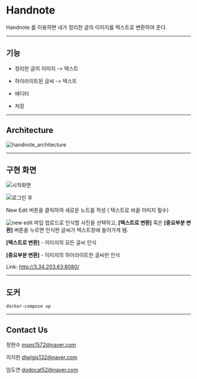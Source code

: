 # Handnote

Handnote 를 이용하면 내가 정리한 글의 이미지를 텍스트로 변환하여 준다.

---------------------------------

## 기능

- 정리한 글의 이미지 -> 텍스트

- 하이라이트된 글씨 -> 텍스트

- 에디터

- 저장

-----------------------------------

## Architecture

![handnote_architecture](https://user-images.githubusercontent.com/42924998/91634987-aa50b580-ea2f-11ea-86f0-9bbc8688d503.png)

-----------------------------------

## 구현 화면

![시작화면](https://user-images.githubusercontent.com/42924998/91634920-44642e00-ea2f-11ea-8c51-40cdce790b28.png)




![로그인 후](https://user-images.githubusercontent.com/42924998/91634955-7d9c9e00-ea2f-11ea-9c49-f127f43786db.png)

New Edit 버튼을 클릭하여 새로운 노트를 작성 ( 텍스트로 바꿀 이미지 필수)



![new edit](https://user-images.githubusercontent.com/42924998/91634958-81302500-ea2f-11ea-899a-39c4e53210a8.png)
파입 업로드로 인식할 사진을 선택하고, **[텍스트로 변환]** 혹은 **[중요부분 변환]** 버튼을 누르면 인식한 글씨가 텍스트창에 들어가게 됌.

**[텍스트로 변환]** - 이미지의 모든 글씨 인식

**[중요부분 변환]** - 이미지의 하이라이트한 글씨만 인식



Link: http://3.34.203.63:8080/

--------------------------------------

## 도커

`docker-compose up`

--------------------------------------

## Contact Us

정현수 <mses1572@naver.com>

이지헌 <dlwlgjs132@naver.com>

임도연 <dodocat52@naver.com>
